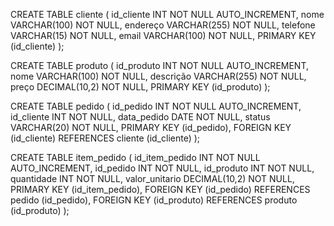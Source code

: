 CREATE TABLE cliente (
  id_cliente INT NOT NULL AUTO_INCREMENT,
  nome VARCHAR(100) NOT NULL,
  endereço VARCHAR(255) NOT NULL,
  telefone VARCHAR(15) NOT NULL,
  email VARCHAR(100) NOT NULL,
  PRIMARY KEY (id_cliente)
);

CREATE TABLE produto (
  id_produto INT NOT NULL AUTO_INCREMENT,
  nome VARCHAR(100) NOT NULL,
  descrição VARCHAR(255) NOT NULL,
  preço DECIMAL(10,2) NOT NULL,
  PRIMARY KEY (id_produto)
);

CREATE TABLE pedido (
  id_pedido INT NOT NULL AUTO_INCREMENT,
  id_cliente INT NOT NULL,
  data_pedido DATE NOT NULL,
  status VARCHAR(20) NOT NULL,
  PRIMARY KEY (id_pedido),
  FOREIGN KEY (id_cliente) REFERENCES cliente (id_cliente)
);

CREATE TABLE item_pedido (
  id_item_pedido INT NOT NULL AUTO_INCREMENT,
  id_pedido INT NOT NULL,
  id_produto INT NOT NULL,
  quantidade INT NOT NULL,
  valor_unitario DECIMAL(10,2) NOT NULL,
  PRIMARY KEY (id_item_pedido),
  FOREIGN KEY (id_pedido) REFERENCES pedido (id_pedido),
  FOREIGN KEY (id_produto) REFERENCES produto (id_produto)
);
